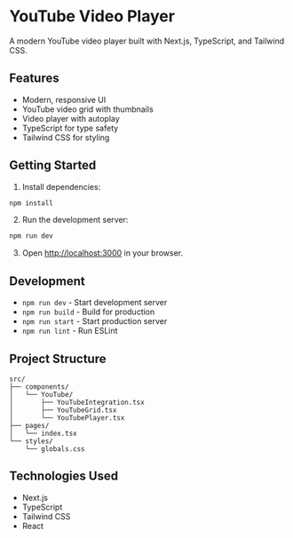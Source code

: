 # YouTube Video Player

A modern YouTube video player built with Next.js, TypeScript, and Tailwind CSS.

## Features

- Modern, responsive UI
- YouTube video grid with thumbnails
- Video player with autoplay
- TypeScript for type safety
- Tailwind CSS for styling

## Getting Started

1. Install dependencies:
```bash
npm install
```

2. Run the development server:
```bash
npm run dev
```

3. Open [http://localhost:3000](http://localhost:3000) in your browser.

## Development

- `npm run dev` - Start development server
- `npm run build` - Build for production
- `npm run start` - Start production server
- `npm run lint` - Run ESLint

## Project Structure

```
src/
├── components/
│   └── YouTube/
│       ├── YouTubeIntegration.tsx
│       ├── YouTubeGrid.tsx
│       └── YouTubePlayer.tsx
├── pages/
│   └── index.tsx
└── styles/
    └── globals.css
```

## Technologies Used

- Next.js
- TypeScript
- Tailwind CSS
- React
